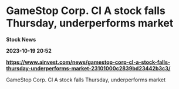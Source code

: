 # GameStop Corp. Cl A stock falls Thursday, underperforms market
**Stock News**

**2023-10-19 20:52**

**https://www.ainvest.com/news/gamestop-corp-cl-a-stock-falls-thursday-underperforms-market-23101000c2839bd23442b3c3/**

GameStop Corp. Cl A stock falls Thursday, underperforms market